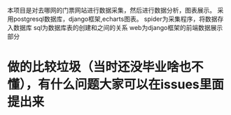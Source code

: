 本项目是对去哪网的门票网站进行数据采集，然后进行数据分析，图表展示。
采用postgresql数据库，django框架,echarts图表。
spider为采集程序，将数据存入数据库
sql为数据库表的创建和之间的关系
web为django框架的前端数据展示部分



# 做的比较垃圾（当时还没毕业啥也不懂），有什么问题大家可以在issues里面提出来
